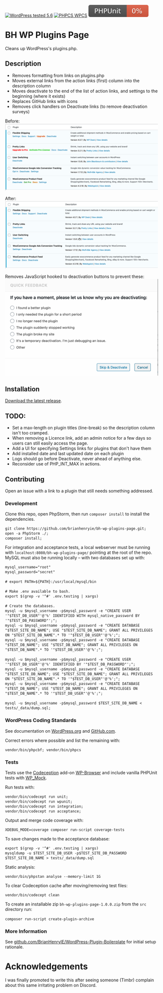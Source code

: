 [![WordPress tested 5.6](https://img.shields.io/badge/WordPress-v5.6%20tested-0073aa.svg)](https://wordpress.org/plugins/bh-wp-plugins-page) [![PHPCS WPCS](https://img.shields.io/badge/PHPCS-WordPress%20Coding%20Standards-8892BF.svg)](https://github.com/WordPress-Coding-Standards/WordPress-Coding-Standards) [![PHPUnit ](.github/coverage.svg)](https://brianhenryie.github.io/bh-wp-plugins-page/)

# BH WP Plugins Page

Cleans up WordPress's plugins.php.

## Description

* Removes formatting from links on plugins.php
* Moves external links from the action links (first) column into the description column
* Moves deactivate to the end of the list of action links, and settings to the beginning (where it exists)
* Replaces GitHub links with icons
* Removes click handlers on Deactivate links (to remove deactivation surveys)

Before:
![Before](./assets/screenshot-1.png "BH WP Plugins Page before screenshot")

After:
![After](./assets/screenshot-2.png "BH WP Plugins Page after screenshot")

Removes JavaScript hooked to deactivation buttons to prevent these:
![Deactivate](./assets/screenshot-3.png "BH WP Plugins Page deactivation dialog")


## Installation

[Download the latest release](https://github.com/BrianHenryIE/bh-wp-plugins-page/releases).

## TODO:

* Set a max-length on plugin titles (line-break) so the description column isn't too cramped.
* When removing a Licence link, add an admin notice for a few days so users can still easily access the page.
* Add a UI for specifying Settings links for plugins that don't have them
* Add installed date and last updated date on each plugin
* Logs should go before Deactivate, never ahead of anything else.
* Reconsider use of PHP_INT_MAX in actions.

## Contributing

Open an issue with a link to a plugin that still needs something addressed. 


### Development

Clone this repo, open PhpStorm, then run `composer install` to install the dependencies.

```
git clone https://github.com/brianhenryie/bh-wp-plugins-page.git;
open -a PhpStorm ./;
composer install;
```

For integration and acceptance tests, a local webserver must be running with `localhost:8080/bh-wp-plugins-page/` pointing at the root of the repo. MySQL must also be running locally – with two databases set up with:

```
mysql_username="root"
mysql_password="secret"

# export PATH=${PATH}:/usr/local/mysql/bin

# Make .env available to bash.
export $(grep -v '^#' .env.testing | xargs)

# Create the databases.
mysql -u $mysql_username -p$mysql_password -e "CREATE USER '"$TEST_DB_USER"'@'%' IDENTIFIED WITH mysql_native_password BY '"$TEST_DB_PASSWORD"';";
mysql -u $mysql_username -p$mysql_password -e "CREATE DATABASE "$TEST_SITE_DB_NAME"; USE "$TEST_SITE_DB_NAME"; GRANT ALL PRIVILEGES ON "$TEST_SITE_DB_NAME".* TO '"$TEST_DB_USER"'@'%';";
mysql -u $mysql_username -p$mysql_password -e "CREATE DATABASE "$TEST_DB_NAME"; USE "$TEST_DB_NAME"; GRANT ALL PRIVILEGES ON "$TEST_DB_NAME".* TO '"$TEST_DB_USER"'@'%';";

mysql -u $mysql_username -p$mysql_password -e "CREATE USER '"$TEST_DB_USER"'@'%' IDENTIFIED BY '"$TEST_DB_PASSWORD"';";
mysql -u $mysql_username -p$mysql_password -e "CREATE DATABASE "$TEST_SITE_DB_NAME"; USE "$TEST_SITE_DB_NAME"; GRANT ALL PRIVILEGES ON "$TEST_SITE_DB_NAME".* TO '"$TEST_DB_USER"'@'%';";
mysql -u $mysql_username -p$mysql_password -e "CREATE DATABASE "$TEST_DB_NAME"; USE "$TEST_DB_NAME"; GRANT ALL PRIVILEGES ON "$TEST_DB_NAME".* TO '"$TEST_DB_USER"'@'%';";

mysql -u $mysql_username -p$mysql_password $TEST_SITE_DB_NAME < tests/_data/dump.sql;

```

### WordPress Coding Standards

See documentation on [WordPress.org](https://make.wordpress.org/core/handbook/best-practices/coding-standards/) and [GitHub.com](https://github.com/WordPress/WordPress-Coding-Standards).

Correct errors where possible and list the remaining with:

```
vendor/bin/phpcbf; vendor/bin/phpcs
```

### Tests

Tests use the [Codeception](https://codeception.com/) add-on [WP-Browser](https://github.com/lucatume/wp-browser) and include vanilla PHPUnit tests with [WP_Mock](https://github.com/10up/wp_mock). 

Run tests with:

```
vendor/bin/codecept run unit;
vendor/bin/codecept run wpunit;
vendor/bin/codecept run integration;
vendor/bin/codecept run acceptance;
```

Output and merge code coverage with:

```
XDEBUG_MODE=coverage composer run-script coverage-tests 
```

To save changes made to the acceptance database:

```
export $(grep -v '^#' .env.testing | xargs)
mysqldump -u $TEST_SITE_DB_USER -p$TEST_SITE_DB_PASSWORD $TEST_SITE_DB_NAME > tests/_data/dump.sql
```

Static analysis:

```
vendor/bin/phpstan analyse --memory-limit 1G
```

To clear Codeception cache after moving/removing test files:

```
vendor/bin/codecept clean
```

To create an installable zip `bh-wp-plugins-page-1.0.0.zip` from the `src` directory run:

`composer run-script create-plugin-archive`

### More Information

See [github.com/BrianHenryIE/WordPress-Plugin-Boilerplate](https://github.com/BrianHenryIE/WordPress-Plugin-Boilerplate) for initial setup rationale. 

# Acknowledgements

I was finally promoted to write this after seeing someone (Timbr) complain about this same irritating problem on Discord.